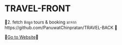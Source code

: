 # TRAVEL-FRONT
<p>🍒2. fetch ข้อมูล tours & booking มาจาก https://github.com/PanuwatChinpratan/TRAVEL-BACK  🍒</p>

<p>🍒<a href="https://travel-front-henna.vercel.app/home" target="_blank">Go to Website</a>🍒</p>
